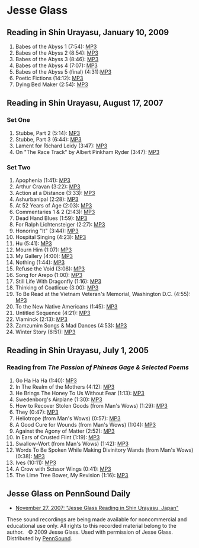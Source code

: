 Jesse Glass
===========


Reading in Shin Urayasu, January 10, 2009
-----------------------------------------

1.  Babes of the Abyss 1 (7:54): [MP3](http://media.sas.upenn.edu/pennsound/authors/Glass/Shin-Urayasu_2009/Glass-Jesse_01_Babes-of-the-Abyss-1_Shin-Urayasu_Japan_1-10-09.mp3)
2.  Babes of the Abyss 2 (8:54): [MP3](http://media.sas.upenn.edu/pennsound/authors/Glass/Shin-Urayasu_2009/Glass-Jesse_02_Babes-of-the-Abyss-2_Shin-Urayasu_Japan_1-10-09.mp3)
3.  Babes of the Abyss 3 (8:46): [MP3](http://media.sas.upenn.edu/pennsound/authors/Glass/Shin-Urayasu_2009/Glass-Jesse_03_Babes-of-the-Abyss-3_Shin-Urayasu_Japan_1-10-09.mp3)
4.  Babes of the Abyss 4 (7:07): [MP3](http://media.sas.upenn.edu/pennsound/authors/Glass/Shin-Urayasu_2009/Glass-Jesse_04_Babes-of-the-Abyss-4_Shin-Urayasu_Japan_1-10-09.mp3)
5.  Babes of the Abyss 5 (final) (4:31):[MP3](http://media.sas.upenn.edu/pennsound/authors/Glass/Shin-Urayasu_2009/Glass-Jesse_05_Babes-of-the-Abyss-5_Shin-Urayasu_Japan_1-10-09.mp3)
6.  Poetic Fictions (14:12): [MP3](http://media.sas.upenn.edu/pennsound/authors/Glass/Shin-Urayasu_2009/Glass-Jesse_06_Poetic-Fictions_Shin-Urayasu_Japan_1-10-09.mp3)
7.  Dying Bed Maker (2:54): [MP3](http://media.sas.upenn.edu/pennsound/authors/Glass/Shin-Urayasu_2009/Glass-Jesse_07_Dying-Bed-Maker_Shin-Urayasu_Japan_1-10-09.mp3)

Reading in Shin Urayasu, August 17, 2007
----------------------------------------

### Set One

1.  Stubbe, Part 2 (5:14): [MP3](http://media.sas.upenn.edu/pennsound/authors/Glass/08-17-07/Glass-Jesse_01_Stubbe-2_Shin-Urayasu_8-17-07.mp3)
2.  Stubbe, Part 3 (6:44): [MP3](http://media.sas.upenn.edu/pennsound/authors/Glass/08-17-07/Glass-Jesse_02_Stubbe-3_Shin-Urayasu_8-17-07.mp3)
3.  Lament for Richard Leidy (3:47): [MP3](http://media.sas.upenn.edu/pennsound/authors/Glass/08-17-07/Glass-Jesse_03_Lament-for-Richard-Leidy_Shin-Urayasu_8-17-07.mp3)
4.  On "The Race Track" by Albert Pinkham Ryder (3:47): [MP3](http://media.sas.upenn.edu/pennsound/authors/Glass/08-17-07/Glass-Jesse_04_The-Race-Track_Shin-Urayasu_8-17-07.mp3)

### Set Two

1.  Apophenia (1:41): [MP3](http://media.sas.upenn.edu/pennsound/authors/Glass/08-17-07/Glass-Jesse_01_Apophenia_Shin-Urayasu_8-17-07.mp3)
2.  Arthur Cravan (3:22): [MP3](http://media.sas.upenn.edu/pennsound/authors/Glass/08-17-07/Glass-Jesse_02_Arthur-Cravan_Shin-Urayasu_8-17-07.mp3)
3.  Action at a Distance (3:33): [MP3](http://media.sas.upenn.edu/pennsound/authors/Glass/08-17-07/Glass-Jesse_03_Action-at-a-Distance_Shin-Urayasu_8-17-07.mp3)
4.  Ashurbanipal (2:28): [MP3](http://media.sas.upenn.edu/pennsound/authors/Glass/08-17-07/Glass-Jesse_04_Ashurbanipal_Shin-Urayasu_8-17-07.mp3)
5.  At 52 Years of Age (2:03): [MP3](http://media.sas.upenn.edu/pennsound/authors/Glass/08-17-07/Glass-Jesse_05_At-52-Years-of-Age_Shin-Urayasu_8-17-07.mp3)
6.  Commentaries 1 & 2 (2:43): [MP3](http://media.sas.upenn.edu/pennsound/authors/Glass/08-17-07/Glass-Jesse_06_Commentaries-1-and-2_Shin-Urayasu_8-17-07.mp3)
7.  Dead Hand Blues (1:59): [MP3](http://media.sas.upenn.edu/pennsound/authors/Glass/08-17-07/Glass-Jesse_07_Dead-Hand-Blues_Shin-Urayasu_8-17-07.mp3)
8.  For Ralph Lichtensteiger (2:27): [MP3](http://media.sas.upenn.edu/pennsound/authors/Glass/08-17-07/Glass-Jesse_08_For-Ralph-Lichtensteiger_Shin-Urayasu_8-17-07.mp3)
9.  Honoring "It" (3:44): [MP3](http://media.sas.upenn.edu/pennsound/authors/Glass/08-17-07/Glass-Jesse_09_Honoring-It_Shin-Urayasu_8-17-07.mp3)
10. Hospital Singing (4:23): [MP3](http://media.sas.upenn.edu/pennsound/authors/Glass/08-17-07/Glass-Jesse_10_Hospital-Singing_Shin-Urayasu_8-17-07.mp3)
11. Hu (5:41): [MP3](http://media.sas.upenn.edu/pennsound/authors/Glass/08-17-07/Glass-Jesse_11_Hu_Shin-Urayasu_8-17-07.mp3)
12. Mourn Him (1:07): [MP3](http://media.sas.upenn.edu/pennsound/authors/Glass/08-17-07/Glass-Jesse_12_Mourn-Him_Shin-Urayasu_8-17-07.mp3)
13. My Gallery (4:00): [MP3](http://media.sas.upenn.edu/pennsound/authors/Glass/08-17-07/Glass-Jesse_13_My-Gallery_Shin-Urayasu_8-17-07.mp3)
14. Nothing (1:44): [MP3](http://media.sas.upenn.edu/pennsound/authors/Glass/08-17-07/Glass-Jesse_15_Nothing_Shin-Urayasu_8-17-07.mp3)
15. Refuse the Void (3:08): [MP3](http://media.sas.upenn.edu/pennsound/authors/Glass/08-17-07/Glass-Jesse_16_Refuse-the-Void_Shin-Urayasu_8-17-07.mp3)
16. Song for Arepo (1:00): [MP3](http://media.sas.upenn.edu/pennsound/authors/Glass/08-17-07/Glass-Jesse_17_Song-for-Arepo_Shin-Urayasu_8-17-07.mp3)
17. Still Life With Dragonfly (1:16): [MP3](http://media.sas.upenn.edu/pennsound/authors/Glass/08-17-07/Glass-Jesse_18_Still-Life-With-Dragonfly_Shin-Urayasu_8-17-07.mp3)
18. Thinking of Coatlicue (3:00): [MP3](http://media.sas.upenn.edu/pennsound/authors/Glass/08-17-07/Glass-Jesse_19_Thinking-of-Coatlicue_Shin-Urayasu_8-17-07.mp3)
19. To Be Read at the Vietnam Veteran's Memorial, Washington D.C. (4:55): [MP3](http://media.sas.upenn.edu/pennsound/authors/Glass/08-17-07/Glass-Jesse_20_To-Be-Read-at-the-Vietnam-Vet-Memorial_Shin-Urayasu_8-17-07.mp3)
20. To the New Native Americans (1:45): [MP3](http://media.sas.upenn.edu/pennsound/authors/Glass/08-17-07/Glass-Jesse_21_To-the-New-Native-Americans_Shin-Urayasu_8-17-07.mp3)
21. Untitled Sequence (4:21): [MP3](http://media.sas.upenn.edu/pennsound/authors/Glass/08-17-07/Glass-Jesse_22_Untitled-Sequence_Shin-Urayasu_8-17-07.mp3)
22. Vlaminck (2:13): [MP3](http://media.sas.upenn.edu/pennsound/authors/Glass/08-17-07/Glass-Jesse_23_Vlaminck_Shin-Urayasu_8-17-07.mp3)
23. Zamzumim Songs & Mad Dances (4:53): [MP3](http://media.sas.upenn.edu/pennsound/authors/Glass/08-17-07/Glass-Jesse_24_Zamzumim-Songs-and-Mad-Dances_Shin-Urayasu_8-17-07.mp3)
24. Winter Story (6:51): [MP3](http://media.sas.upenn.edu/pennsound/authors/Glass/08-17-07/Glass-Jesse_25_Winter-Story_Shin-Urayasu_8-17-07.mp3)

Reading in Shin Urayasu, July 1, 2005
-------------------------------------

### Reading from *The Passion of Phineas Gage & Selected Poems*

1.  Go Ha Ha Ha (1:40): [MP3](http://media.sas.upenn.edu/pennsound/authors/Glass/Glass-Jesse_01_Go-Ha-Ha-Ha_Shin-Urayasu_1-7-05.mp3)
2.  In The Realm of the Mothers (4:12): [MP3](http://media.sas.upenn.edu/pennsound/authors/Glass/Glass-Jesse_02_In-The-Realm-Of-Mothers_Shin-Urayasu_1-7-05.mp3)
3.  He Brings The Honey To Us Without Fear (1:13): [MP3](http://media.sas.upenn.edu/pennsound/authors/Glass/Glass-Jesse_03_He-Brings-the-Honey-to-Us-Without-Fear_Shin-Urayasu_1-7-05.mp3)
4.  Swedenborg's Airplane (1:30): [MP3](http://media.sas.upenn.edu/pennsound/authors/Glass/Glass-Jesse_04_Swedenborgs-Airplane_Shin-Urayasu_1-7-05.mp3)
5.  How to Recover Stolen Goods (from Man's Wows) (1:29): [MP3](http://media.sas.upenn.edu/pennsound/authors/Glass/Glass-Jesse_05_How-To-Recover-Stolen-Goods_Shin-Urayasu_1-7-05.mp3)
6.  They (0:47): [MP3](http://media.sas.upenn.edu/pennsound/authors/Glass/Glass-Jesse_06_They_Shin-Urayasu_1-7-05.mp3)
7.  Heliotrope (from Man's Wows) (0:57): [MP3](http://media.sas.upenn.edu/pennsound/authors/Glass/Glass-Jesse_07_Heliotrope_Shin-Urayasu_1-7-05.mp3)
8.  A Good Cure for Wounds (from Man's Wows) (1:04): [MP3](http://media.sas.upenn.edu/pennsound/authors/Glass/Glass-Jesse_08_A-Cure-For-Wounds_Shin-Urayasu_1-7-05.mp3)
9.  Against the Agony of Matter (2:52): [MP3](http://media.sas.upenn.edu/pennsound/authors/Glass/Glass-Jesse_09_Against-the-Agony-of-Matter_Shin-Urayasu_1-7-05.mp3)
10. In Ears of Crusted Flint (1:19): [MP3](http://media.sas.upenn.edu/pennsound/authors/Glass/Glass-Jesse_10_In-Ears-of-Crusted-Flint_Shin-Urayasu_1-7-05.mp3)
11. Swallow-Wort (from Man's Wows) (1:42): [MP3](http://media.sas.upenn.edu/pennsound/authors/Glass/Glass-Jesse_11_Swallow-Wort_Shin-Urayasu_1-7-05.mp3)
12. Words To Be Spoken While Making Divinitory Wands (from Man's Wows) (0:38): [MP3](http://media.sas.upenn.edu/pennsound/authors/Glass/Glass-Jesse_12_Words-to-be-Spoken-While-Making-Divinatory-Wands_Shin-Urayasu_1-7-05.mp3)
13. Ives (10:11): [MP3](http://media.sas.upenn.edu/pennsound/authors/Glass/Glass-Jesse_13_Ives_Shin-Urayasu_1-7-05.mp3)
14. A Crow with Scissor Wings (0:41): [MP3](http://media.sas.upenn.edu/pennsound/authors/Glass/Glass-Jesse_14_A-Crow-With-Scissor-Wings_Shin-Urayasu_1-7-05.mp3)
15. The Lime Tree Bower, My Revision (1:16): [MP3](http://media.sas.upenn.edu/pennsound/authors/Glass/Glass-Jesse_15_The-Lime-Tree-Bower-My-Revision_Shin-Urayasu_1-7-05.mp3)

Jesse Glass on PennSound Daily
------------------------------

-   [November 27, 2007: "Jesse Glass Reading in Shin Urayasu, Japan"](http://writing.upenn.edu/pennsound/daily/200711.php#27_09:51)

These sound recordings are being made available for noncommercial and educational use only. All rights to this recorded material belong to the author.   © 2009 Jesse Glass. Used with permission of Jesse Glass. Distributed by [PennSound](http://writing.upenn.edu/pennsound/index.html).
